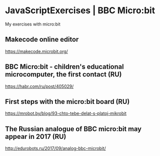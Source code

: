# JavaScriptExercises | BBC Micro:bit
My exercises with micro:bit

## Makecode online editor
https://makecode.microbit.org/

## BBC Micro:bit - children's educational microcomputer, the first contact (RU)
https://habr.com/ru/post/405029/

## First steps with the micro:bit board (RU)
https://mrobot.by/blog/93-chto-tebe-delat-s-platoj-mikrobit

## The Russian analogue of BBC micro:bit may appear in 2017 (RU)
http://edurobots.ru/2017/09/analog-bbc-microbit/
